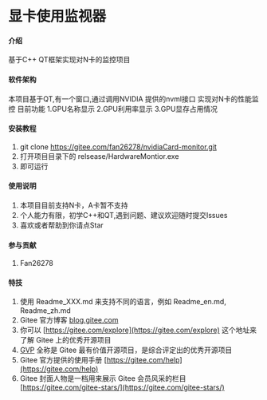 # 显卡使用监视器

#### 介绍
基于C++ QT框架实现对N卡的监控项目

#### 软件架构
本项目基于QT,有一个窗口,通过调用NVIDIA 提供的nvml接口 实现对N卡的性能监控
目前功能
1.GPU名称显示
2.GPU利用率显示
3.GPU显存占用情况


#### 安装教程

1.  git clone https://gitee.com/fan26278/nvidiaCard-monitor.git
2.  打开项目目录下的 relsease/HardwareMontior.exe 
3.  即可运行

#### 使用说明

1.  本项目目前支持N卡，A卡暂不支持
2.  个人能力有限，初学C++和QT,遇到问题、建议欢迎随时提交Issues
3.  喜欢或者帮助到你请点Star

#### 参与贡献

1.  Fan26278


#### 特技

1.  使用 Readme\_XXX.md 来支持不同的语言，例如 Readme\_en.md, Readme\_zh.md
2.  Gitee 官方博客 [blog.gitee.com](https://blog.gitee.com)
3.  你可以 [https://gitee.com/explore](https://gitee.com/explore) 这个地址来了解 Gitee 上的优秀开源项目
4.  [GVP](https://gitee.com/gvp) 全称是 Gitee 最有价值开源项目，是综合评定出的优秀开源项目
5.  Gitee 官方提供的使用手册 [https://gitee.com/help](https://gitee.com/help)
6.  Gitee 封面人物是一档用来展示 Gitee 会员风采的栏目 [https://gitee.com/gitee-stars/](https://gitee.com/gitee-stars/)
